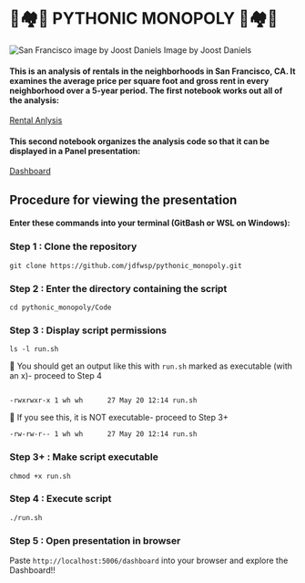 # 🐍🏘️🎩 PYTHONIC MONOPOLY 🎩🏘️🐍
![San Francisco image by Joost Daniels](https://lp-cms-production.imgix.net/2019-06/9cf024dfd5c0bcb2b17f4785340145ea-san-francisco.jpg)
Image by Joost Daniels
#### This is an analysis of rentals in the neighborhoods in San Francisco, CA.  It examines the average price per square foot and gross rent in every neighborhood over a 5-year period.  The first notebook works out all of the analysis:
[Rental Anlysis](https://github.com/jdfwsp/pythonic_monopoly/blob/main/Code/rental_analysis.ipynb)

#### This second notebook organizes the analysis code so that it can be displayed in a Panel presentation:
[Dashboard](https://github.com/jdfwsp/pythonic_monopoly/blob/main/Code/dashboard.ipynb)

## Procedure for viewing the presentation
#### Enter these commands into your terminal (GitBash or WSL on Windows):
### Step 1 : Clone the repository
```
git clone https://github.com/jdfwsp/pythonic_monopoly.git
```
### Step 2 : Enter the directory containing the script
```
cd pythonic_monopoly/Code
```
### Step 3 : Display script permissions
```git pus
ls -l run.sh
```
🚨 You should get an output like this with ``run.sh`` marked as executable (with an x)- proceed to Step 4
```

-rwxrwxr-x 1 wh wh      27 May 20 12:14 run.sh
```
🚨 If you see this, it is NOT executable- proceed to Step 3+
```
-rw-rw-r-- 1 wh wh      27 May 20 12:14 run.sh
```
### Step 3+ : Make script executable
```
chmod +x run.sh
```
### Step 4 : Execute script
```
./run.sh
```
### Step 5 : Open presentation in browser
Paste ``http://localhost:5006/dashboard`` into your browser and explore the Dashboard!!




